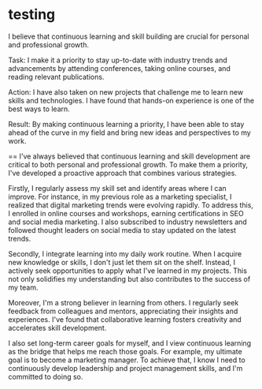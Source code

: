 # testing
I believe that continuous learning and skill building are crucial for personal and professional growth.

Task: I make it a priority to stay up-to-date with industry trends and advancements by attending conferences, taking online courses, and reading relevant publications.

Action: I have also taken on new projects that challenge me to learn new skills and technologies. I have found that hands-on experience is one of the best ways to learn.

Result: By making continuous learning a priority, I have been able to stay ahead of the curve in my field and bring new ideas and perspectives to my work.

==
I've always believed that continuous learning and skill development are critical to both personal and professional growth. To make them a priority, I've developed a proactive approach that combines various strategies.

Firstly, I regularly assess my skill set and identify areas where I can improve. For instance, in my previous role as a marketing specialist, I realized that digital marketing trends were evolving rapidly. To address this, I enrolled in online courses and workshops, earning certifications in SEO and social media marketing. I also subscribed to industry newsletters and followed thought leaders on social media to stay updated on the latest trends.

Secondly, I integrate learning into my daily work routine. When I acquire new knowledge or skills, I don't just let them sit on the shelf. Instead, I actively seek opportunities to apply what I've learned in my projects. This not only solidifies my understanding but also contributes to the success of my team.

Moreover, I'm a strong believer in learning from others. I regularly seek feedback from colleagues and mentors, appreciating their insights and experiences. I've found that collaborative learning fosters creativity and accelerates skill development.

I also set long-term career goals for myself, and I view continuous learning as the bridge that helps me reach those goals. For example, my ultimate goal is to become a marketing manager. To achieve that, I know I need to continuously develop leadership and project management skills, and I'm committed to doing so.